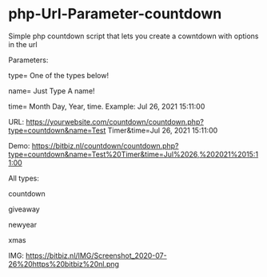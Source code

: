 # php-Url-Parameter-countdown
Simple php countdown script that lets you create a cowntdown with options in the url

Parameters:

type= One of the types below!

name= Just Type A name!

time= Month Day, Year, time. Example: Jul 26, 2021 15:11:00

URL: https://yourwebsite.com/countdown/countdown.php?type=countdown&name=Test Timer&time=Jul 26, 2021 15:11:00

Demo: https://bitbiz.nl/countdown/countdown.php?type=countdown&name=Test%20Timer&time=Jul%2026,%202021%2015:11:00



All types:
  
  countdown
  
  giveaway
  
  newyear
  
  xmas

IMG: https://bitbiz.nl/IMG/Screenshot_2020-07-26%20https%20bitbiz%20nl.png
